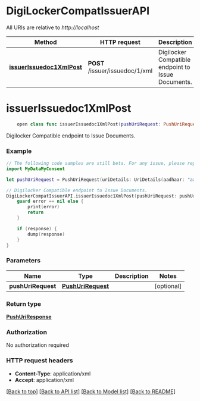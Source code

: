 # DigiLockerCompatIssuerAPI

All URIs are relative to *http://localhost*

Method | HTTP request | Description
------------- | ------------- | -------------
[**issuerIssuedoc1XmlPost**](DigiLockerCompatIssuerAPI.md#issuerissuedoc1xmlpost) | **POST** /issuer/issuedoc/1/xml | Digilocker Compatible endpoint to Issue Documents.


# **issuerIssuedoc1XmlPost**
```swift
    open class func issuerIssuedoc1XmlPost(pushUriRequest: PushUriRequest? = nil, completion: @escaping (_ data: PushUriResponse?, _ error: Error?) -> Void)
```

Digilocker Compatible endpoint to Issue Documents.

### Example 
```swift
// The following code samples are still beta. For any issue, please report via http://github.com/OpenAPITools/openapi-generator/issues/new
import MyDataMyConsent

let pushUriRequest = PushUriRequest(uriDetails: UriDetails(aadhaar: "aadhaar_example", uri: "uri_example", docType: "docType_example", docName: "docName_example", docId: "docId_example", issuedOn: "issuedOn_example", validFrom: "validFrom_example", validTo: "validTo_example", timestamp: "timestamp_example", action: "action_example"), ns2: "ns2_example", ver: "ver_example", ts: "ts_example", txn: "txn_example", orgId: "orgId_example", keyhash: "keyhash_example") // PushUriRequest |  (optional)

// Digilocker Compatible endpoint to Issue Documents.
DigiLockerCompatIssuerAPI.issuerIssuedoc1XmlPost(pushUriRequest: pushUriRequest) { (response, error) in
    guard error == nil else {
        print(error)
        return
    }

    if (response) {
        dump(response)
    }
}
```

### Parameters

Name | Type | Description  | Notes
------------- | ------------- | ------------- | -------------
 **pushUriRequest** | [**PushUriRequest**](PushUriRequest.md) |  | [optional] 

### Return type

[**PushUriResponse**](PushUriResponse.md)

### Authorization

No authorization required

### HTTP request headers

 - **Content-Type**: application/xml
 - **Accept**: application/xml

[[Back to top]](#) [[Back to API list]](../README.md#documentation-for-api-endpoints) [[Back to Model list]](../README.md#documentation-for-models) [[Back to README]](../README.md)

